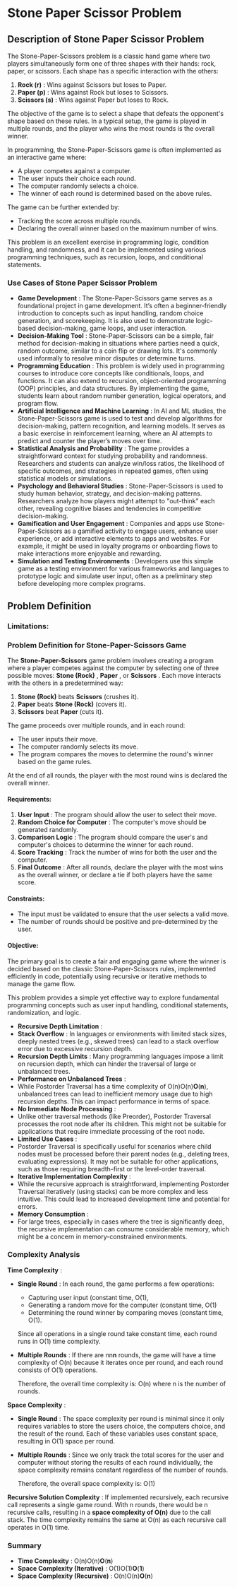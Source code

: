 # Stone Paper Scissor Problem

## Description of Stone Paper Scissor Problem

The Stone-Paper-Scissors problem is a classic hand game where two players simultaneously form one of three shapes with their hands: rock, paper, or scissors. Each shape has a specific interaction with the others:

1. **Rock (r)** : Wins against Scissors but loses to Paper.
2. **Paper (p)** : Wins against Rock but loses to Scissors.
3. **Scissors (s)** : Wins against Paper but loses to Rock.

The objective of the game is to select a shape that defeats the opponent's shape based on these rules. In a typical setup, the game is played in multiple rounds, and the player who wins the most rounds is the overall winner.

In programming, the Stone-Paper-Scissors game is often implemented as an interactive game where:

* A player competes against a computer.
* The user inputs their choice each round.
* The computer randomly selects a choice.
* The winner of each round is determined based on the above rules.

The game can be further extended by:

* Tracking the score across multiple rounds.
* Declaring the overall winner based on the maximum number of wins.

This problem is an excellent exercise in programming logic, condition handling, and randomness, and it can be implemented using various programming techniques, such as recursion, loops, and conditional statements.

### Use Cases of Stone Paper Scissor Problem

* **Game Development** : The Stone-Paper-Scissors game serves as a foundational project in game development. It’s often a beginner-friendly introduction to concepts such as input handling, random choice generation, and scorekeeping. It is also used to demonstrate logic-based decision-making, game loops, and user interaction.
* **Decision-Making Tool** : Stone-Paper-Scissors can be a simple, fair method for decision-making in situations where parties need a quick, random outcome, similar to a coin flip or drawing lots. It's commonly used informally to resolve minor disputes or determine turns.
* **Programming Education** : This problem is widely used in programming courses to introduce core concepts like conditionals, loops, and functions. It can also extend to recursion, object-oriented programming (OOP) principles, and data structures. By implementing the game, students learn about random number generation, logical operators, and program flow.
* **Artificial Intelligence and Machine Learning** : In AI and ML studies, the Stone-Paper-Scissors game is used to test and develop algorithms for decision-making, pattern recognition, and learning models. It serves as a basic exercise in reinforcement learning, where an AI attempts to predict and counter the player’s moves over time.
* **Statistical Analysis and Probability** : The game provides a straightforward context for studying probability and randomness. Researchers and students can analyze win/loss ratios, the likelihood of specific outcomes, and strategies in repeated games, often using statistical models or simulations.
* **Psychology and Behavioral Studies** : Stone-Paper-Scissors is used to study human behavior, strategy, and decision-making patterns. Researchers analyze how players might attempt to "out-think" each other, revealing cognitive biases and tendencies in competitive decision-making.
* **Gamification and User Engagement** : Companies and apps use Stone-Paper-Scissors as a gamified activity to engage users, enhance user experience, or add interactive elements to apps and websites. For example, it might be used in loyalty programs or onboarding flows to make interactions more enjoyable and rewarding.
* **Simulation and Testing Environments** : Developers use this simple game as a testing environment for various frameworks and languages to prototype logic and simulate user input, often as a preliminary step before developing more complex programs.

## Problem Definition

### **Limitations:**

### Problem Definition for Stone-Paper-Scissors Game

The **Stone-Paper-Scissors** game problem involves creating a program where a player competes against the computer by selecting one of three possible moves:  **Stone (Rock)** ,  **Paper** , or  **Scissors** . Each move interacts with the others in a predetermined way:

1. **Stone (Rock)** beats **Scissors** (crushes it).
2. **Paper** beats **Stone (Rock)** (covers it).
3. **Scissors** beat **Paper** (cuts it).

The game proceeds over multiple rounds, and in each round:

* The user inputs their move.
* The computer randomly selects its move.
* The program compares the moves to determine the round's winner based on the game rules.

At the end of all rounds, the player with the most round wins is declared the overall winner.

#### Requirements:

1. **User Input** : The program should allow the user to select their move.
2. **Random Choice for Computer** : The computer's move should be generated randomly.
3. **Comparison Logic** : The program should compare the user's and computer's choices to determine the winner for each round.
4. **Score Tracking** : Track the number of wins for both the user and the computer.
5. **Final Outcome** : After all rounds, declare the player with the most wins as the overall winner, or declare a tie if both players have the same score.

#### Constraints:

* The input must be validated to ensure that the user selects a valid move.
* The number of rounds should be positive and pre-determined by the user.

#### Objective:

The primary goal is to create a fair and engaging game where the winner is decided based on the classic Stone-Paper-Scissors rules, implemented efficiently in code, potentially using recursive or iterative methods to manage the game flow.

This problem provides a simple yet effective way to explore fundamental programming concepts such as user input handling, conditional statements, randomization, and logic.

* **Recursive Depth Limitation** :
* **Stack Overflow** : In languages or environments with limited stack sizes, deeply nested trees (e.g., skewed trees) can lead to a stack overflow error due to excessive recursion depth.
* **Recursion Depth Limits** : Many programming languages impose a limit on recursion depth, which can hinder the traversal of large or unbalanced trees.
* **Performance on Unbalanced Trees** :
* While Postorder Traversal has a time complexity of O(n)O(n)**O**(**n**), unbalanced trees can lead to inefficient memory usage due to high recursion depths. This can impact performance in terms of space.
* **No Immediate Node Processing** :
* Unlike other traversal methods (like Preorder), Postorder Traversal processes the root node after its children. This might not be suitable for applications that require immediate processing of the root node.
* **Limited Use Cases** :
* Postorder Traversal is specifically useful for scenarios where child nodes must be processed before their parent nodes (e.g., deleting trees, evaluating expressions). It may not be suitable for other applications, such as those requiring breadth-first or the  level-order traversal.
* **Iterative Implementation Complexity** :
* While the recursive approach is straightforward, implementing Postorder Traversal iteratively (using stacks) can be more complex and less intuitive. This could lead to increased development time and potential for errors.
* **Memory Consumption** :
* For large trees, especially in cases where the tree is significantly deep, the recursive implementation can consume considerable memory, which might be a concern in memory-constrained environments.

### Complexity Analysis

**Time Complexity** :

* **Single Round** : In each round, the game performs a few operations:
  * Capturing user input (constant time, O(1),
  * Generating a random move for the computer (constant time, O(1)
  * Determining the round winner by comparing moves (constant time, O(1).

   Since all operations in a single round take constant time, each round runs in O(1) time complexity.

* **Multiple Rounds** : If there are nn**n** rounds, the game will have a time complexity of O(n) because it iterates once per round, and each round consists of O(1) operations.

   Therefore, the overall time complexity is:
   O(n) where n is the number of rounds.

**Space Complexity** :

* **Single Round** : The space complexity per round is minimal since it only requires variables to store the users choice, the computers choice, and the result of the round. Each of these variables uses constant space, resulting in O(1) space per round.
* **Multiple Rounds** : Since we only track the total scores for the user and computer without storing the results of each round individually, the space complexity remains constant regardless of the number of rounds.

   Therefore, the overall space complexity is:
   O(1)

**Recursive Solution Complexity** :
If implemented recursively, each recursive call represents a single game round. With n rounds, there would be n recursive calls, resulting in a **space complexity of O(n)** due to the call stack. The time complexity remains the same at O(n) as each recursive call operates in O(1) time.

### Summary

* **Time Complexity** : O(n)O(n)**O**(**n**)
* **Space Complexity (Iterative)** : O(1)O(1)**O**(**1**)
* **Space Complexity (Recursive)** : O(n)O(n)**O**(**n**)
